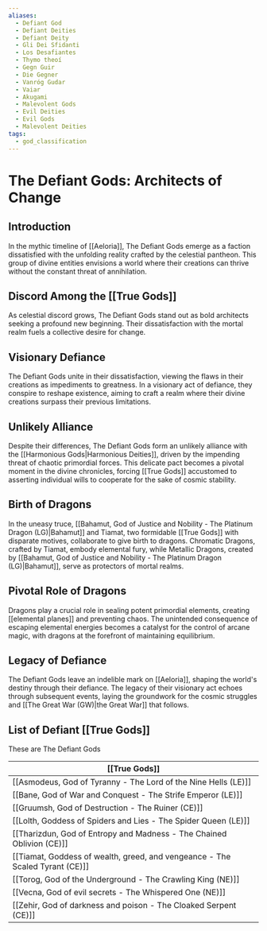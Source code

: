 ```yaml
---
aliases:
  - Defiant God
  - Defiant Deities
  - Defiant Deity
  - Gli Dei Sfidanti
  - Los Desafiantes
  - Thymo theoí
  - Gegn Guir
  - Die Gegner
  - Vanróg Gudar
  - Vaiar
  - Akugami
  - Malevolent Gods
  - Evil Deities
  - Evil Gods
  - Malevolent Deities
tags:
  - god_classification
---
```

# The Defiant Gods: Architects of Change

## Introduction
In the mythic timeline of [[Aeloria]], The Defiant Gods emerge as a faction dissatisfied with the unfolding reality crafted by the celestial pantheon. This group of divine entities envisions a world where their creations can thrive without the constant threat of annihilation.

## Discord Among the [[True Gods]]
As celestial discord grows, The Defiant Gods stand out as bold architects seeking a profound new beginning. Their dissatisfaction with the mortal realm fuels a collective desire for change.

## Visionary Defiance
The Defiant Gods unite in their dissatisfaction, viewing the flaws in their creations as impediments to greatness. In a visionary act of defiance, they conspire to reshape existence, aiming to craft a realm where their divine creations surpass their previous limitations.

## Unlikely Alliance
Despite their differences, The Defiant Gods form an unlikely alliance with the [[Harmonious Gods|Harmonious Deities]], driven by the impending threat of chaotic primordial forces. This delicate pact becomes a pivotal moment in the divine chronicles, forcing [[True Gods]] accustomed to asserting individual wills to cooperate for the sake of cosmic stability.

## Birth of Dragons
In the uneasy truce, [[Bahamut, God  of Justice and Nobility - The Platinum Dragon (LG)|Bahamut]] and Tiamat, two formidable [[True Gods]] with disparate motives, collaborate to give birth to dragons. Chromatic Dragons, crafted by Tiamat, embody elemental fury, while Metallic Dragons, created by [[Bahamut, God  of Justice and Nobility - The Platinum Dragon (LG)|Bahamut]], serve as protectors of mortal realms.

## Pivotal Role of Dragons
Dragons play a crucial role in sealing potent primordial elements, creating [[elemental planes]] and preventing chaos. The unintended consequence of escaping elemental energies becomes a catalyst for the control of arcane magic, with dragons at the forefront of maintaining equilibrium.

## Legacy of Defiance
The Defiant Gods leave an indelible mark on [[Aeloria]], shaping the world's destiny through their defiance. The legacy of their visionary act echoes through subsequent events, laying the groundwork for the cosmic struggles and [[The Great War (GW)|the Great War]] that follows.


## List of Defiant [[True Gods]]
These are The Defiant Gods

| [[True Gods]] |
| ---- |
|[[Asmodeus, God of Tyranny - The Lord of the Nine Hells (LE)]]|
|[[Bane, God of War and Conquest - The Strife Emperor (LE)]]|
|[[Gruumsh, God of Destruction - The Ruiner (CE)]]|
|[[Lolth, Goddess of Spiders and Lies - The Spider Queen (LE)]]|
|[[Tharizdun, God of Entropy and Madness - The Chained Oblivion (CE)]]|
|[[Tiamat, Goddess of wealth, greed, and vengeance - The Scaled Tyrant (CE)]]|
|[[Torog, God of the Underground - The Crawling King (NE)]]|
|[[Vecna, God of evil secrets - The Whispered One (NE)]]|
|[[Zehir, God of darkness and poison - The Cloaked Serpent (CE)]]|


